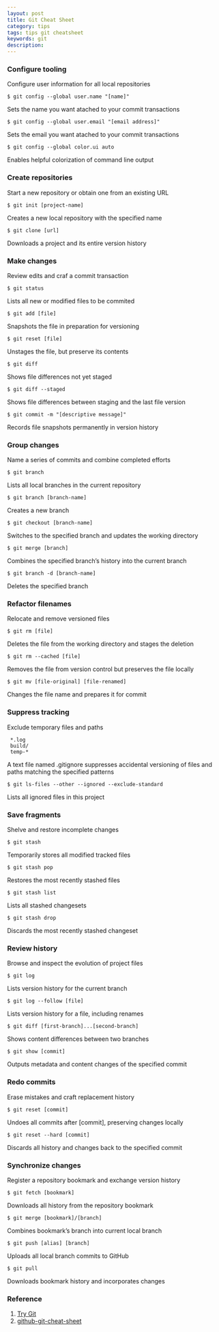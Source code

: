 ```yaml
---
layout: post
title: Git Cheat Sheet
category: tips
tags: tips git cheatsheet
keywords: git
description:
---
```


### Configure tooling

Configure user information for all local repositories

```
$ git config --global user.name "[name]"
```

Sets the name you want atached to your commit transactions

```
$ git config --global user.email "[email address]"
```

Sets the email you want atached to your commit transactions

```
$ git config --global color.ui auto
```

Enables helpful colorization of command line output

### Create repositories
Start a new repository or obtain one from an existing URL

```
$ git init [project-name]
```
Creates a new local repository with the specified name

```
$ git clone [url]
```
Downloads a project and its entire version history

### Make changes
Review edits and craf a commit transaction

```
$ git status
```
Lists all new or modified files to be commited

```
$ git add [file]
```

Snapshots the file in preparation for versioning

```
$ git reset [file]
```

Unstages the file, but preserve its contents

```
$ git diff
```

Shows file differences not yet staged

```
$ git diff --staged
```

Shows file differences between staging and the last file version

```
$ git commit -m "[descriptive message]"
```

Records file snapshots permanently in version history

### Group changes
Name a series of commits and combine completed efforts

```
$ git branch
```

Lists all local branches in the current repository

```
$ git branch [branch-name]
```

Creates a new branch

```
$ git checkout [branch-name]
```

Switches to the specified branch and updates the working directory

```
$ git merge [branch]
```

Combines the specified branch’s history into the current branch

```
$ git branch -d [branch-name]
```

Deletes the specified branch

### Refactor filenames
Relocate and remove versioned files

```
$ git rm [file]
```
Deletes the file from the working directory and stages the deletion

```
$ git rm --cached [file]
```
Removes the file from version control but preserves the file locally

```
$ git mv [file-original] [file-renamed]
```
Changes the file name and prepares it for commit

### Suppress tracking
Exclude temporary files and paths

```
 *.log
 build/
 temp-*
```

A text file named .gitignore suppresses accidental versioning of files and paths matching the specified patterns

```
$ git ls-files --other --ignored --exclude-standard

```
Lists all ignored files in this project

### Save fragments
Shelve and restore incomplete changes

```
$ git stash
```
Temporarily stores all modified tracked files

```
$ git stash pop
```
Restores the most recently stashed files

```
$ git stash list

```
Lists all stashed changesets

```
$ git stash drop
```
Discards the most recently stashed changeset

### Review history
Browse and inspect the evolution of project files

```
$ git log
```
Lists version history for the current branch

```
$ git log --follow [file]
```
Lists version history for a file, including renames

```
$ git diff [first-branch]...[second-branch]
```
Shows content differences between two branches

```
$ git show [commit]

```
Outputs metadata and content changes of the specified commit

### Redo commits
Erase mistakes and craft replacement history

```
$ git reset [commit]
```
Undoes all commits after [commit], preserving changes locally

```
$ git reset --hard [commit]
```
Discards all history and changes back to the specified commit

### Synchronize changes
Register a repository bookmark and exchange version history

```
$ git fetch [bookmark]
```

Downloads all history from the repository bookmark

```
$ git merge [bookmark]/[branch]
```
Combines bookmark’s branch into current local branch

```
$ git push [alias] [branch]
```

Uploads all local branch commits to GitHub

```
$ git pull
```
Downloads bookmark history and incorporates changes

### Reference
1. [Try Git](https://try.github.io/levels/1/challenges/1)
2. [github-git-cheat-sheet](https://training.github.com/kit/downloads/github-git-cheat-sheet.pdf)
